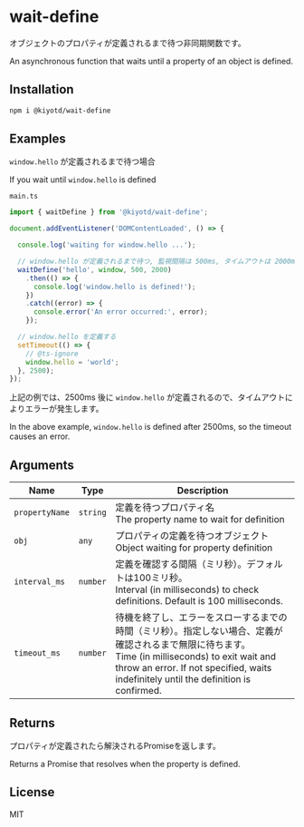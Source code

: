 # wait-define

オブジェクトのプロパティが定義されるまで待つ非同期関数です。

An asynchronous function that waits until a property of an object is defined.

## Installation

```bash
npm i @kiyotd/wait-define
```

## Examples

`window.hello` が定義されるまで待つ場合

If you wait until `window.hello` is defined

`main.ts`

```typescript
import { waitDefine } from '@kiyotd/wait-define';

document.addEventListener('DOMContentLoaded', () => {

  console.log('waiting for window.hello ...');

  // window.hello が定義されるまで待つ, 監視間隔は 500ms, タイムアウトは 2000ms
  waitDefine('hello', window, 500, 2000)
    .then(() => {
      console.log('window.hello is defined!');
    })
    .catch((error) => {
      console.error('An error occurred:', error);
    });

  // window.hello を定義する
  setTimeout(() => {
    // @ts-ignore
    window.hello = 'world';
  }, 2500);
});
```

上記の例では、2500ms 後に `window.hello` が定義されるので、タイムアウトによりエラーが発生します。

In the above example, `window.hello` is defined after 2500ms, so the timeout causes an error.

## Arguments

| Name           | Type     | Description                                                                                                                                                                                |
|----------------|----------|--------------------------------------------------------------------------------------------------------------------------------------------------------------------------------------------|
| `propertyName` | `string` | 定義を待つプロパティ名<br/>The property name to wait for definition                                                                                                                                   |
| `obj`          | `any`    | プロパティの定義を待つオブジェクト<br />Object waiting for property definition                                                                                                                              |
| `interval_ms`  | `number` | 定義を確認する間隔（ミリ秒）。デフォルトは100ミリ秒。<br />Interval (in milliseconds) to check definitions. Default is 100 milliseconds.                                                                            |
| `timeout_ms`   | `number` | 待機を終了し、エラーをスローするまでの時間（ミリ秒）。指定しない場合、定義が確認されるまで無限に待ちます。<br />Time (in milliseconds) to exit wait and throw an error. If not specified, waits indefinitely until the definition is confirmed. |

## Returns

プロパティが定義されたら解決されるPromiseを返します。

Returns a Promise that resolves when the property is defined.

## License

MIT
